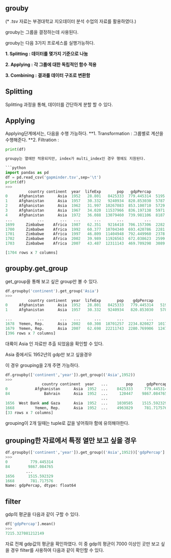 ## grouby 
(* .tsv 자료는 부경대학교 지오데이터 분석 수업의 자료를 활용하였다.)

grouby는 그룹을 결정하는데 사용된다. 

grouby는 다음 3가지 프로세스를 실행가능하다.

**1. Splitting : 데이터를 몇가지 기준으로 나눔**

**2. Applying : 각 그룹에 대한 독립적인 함수 적용**

**3. Combining : 결과를 데이터 구조로 변환함**

## Splitting
Splitting 과정을 통해, 데이터를 간단하게 분할 할 수 있다.



## Applying
Applying단계에서는, 다음을 수행 가능하다.
**1. Transformation : 그룹별로 계산을 수행해준다.
**2. Filtration : 

```python
print(df)

groupy는 열에만 적용되지만, index가 multi_index인 경우 행에도 지원된다.

```python
import pandas as pd
df = pd.read_csv('gapminder.tsv',sep='\t')
print(df)
>>>
          country continent  year  lifeExp       pop   gdpPercap          new
0     Afghanistan      Asia  1952   28.801   8425333  779.445314  5195.484004
1     Afghanistan      Asia  1957   30.332   9240934  820.853030  5787.732940
2     Afghanistan      Asia  1962   31.997  10267083  853.100710  5729.369625
3     Afghanistan      Asia  1967   34.020  11537966  836.197138  5971.173374
4     Afghanistan      Asia  1972   36.088  13079460  739.981106  8187.468699
...           ...       ...   ...      ...       ...         ...          ...
1699     Zimbabwe    Africa  1987   62.351   9216418  706.157306  2282.668991
1700     Zimbabwe    Africa  1992   60.377  10704340  693.420786  2281.810333
1701     Zimbabwe    Africa  1997   46.809  11404948  792.449960  2378.759555
1702     Zimbabwe    Africa  2002   39.989  11926563  672.038623  2599.385159
1703     Zimbabwe    Africa  2007   43.487  12311143  469.709298  3089.032605

[1704 rows x 7 columns]
```
## groupby.get_group
get_group을 통해 보고 싶은 group만 볼 수 있다.
```python
df.groupby('continent').get_group('Asia')
>>>
          country continent  year  lifeExp       pop    gdpPercap           new
0     Afghanistan      Asia  1952   28.801   8425333   779.445314   5195.484004
1     Afghanistan      Asia  1957   30.332   9240934   820.853030   5787.732940

...           ...       ...   ...      ...       ...          ...           ...
1678  Yemen, Rep.      Asia  2002   60.308  18701257  2234.820827  10174.090397
1679  Yemen, Rep.      Asia  2007   62.698  22211743  2280.769906  12473.026870
[396 rows x 7 columns]
```
대륙이 Asia 인 자료만 추출 되었음을 확인할 수 있다.

Asia 중에서도 1952년의 gdp만 보고 싶을경우 

이 경우 grouping을 2개 주면 가능하다. 
```python
df.groupby(['continent','year']).get_group(('Asia',1952))
>>>
                country continent  year   ...        pop      gdpPercap          new
0            Afghanistan      Asia  1952  ...    8425333     779.445314  5195.484004
84               Bahrain      Asia  1952  ...     120447    9867.084765  5195.484004
                                          ...   
1656  West Bank and Gaza      Asia  1952  ...    1030585    1515.592329  5195.484004
1668         Yemen, Rep.      Asia  1952  ...    4963829     781.717576  5195.484004
[33 rows x 7 columns]
```
grouping이 2개 일때는 tuple로 값을 넣어줘야 함에 유의해야한다.

## grouping한 자료에서 특정 열만 보고 싶을 경우
```python
df.groupby(['continent','year']).get_group(('Asia',1952))['gdpPercap']
>>>
0          779.445314
84        9867.084765
         ...
1656      1515.592329
1668       781.717576
Name: gdpPercap, dtype: float64
```
## filter

gdp의 평균을 다음과 같이 구할 수 있다.
```python 
df['gdpPercap'].mean()
>>>
7215.327081212149
```

자료 전체 gdp값의 평균을 확인하였다. 이 중 gdp의 평균이 7000 이상인 곳만 보고 싶을 경우 filter를 사용하여 다음과 같이 확인할 수 있다.
```python






